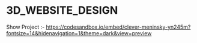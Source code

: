 # 3D_WEBSITE_DESIGN
Show Project :- https://codesandbox.io/embed/clever-meninsky-yn245m?fontsize=14&hidenavigation=1&theme=dark&view=preview
